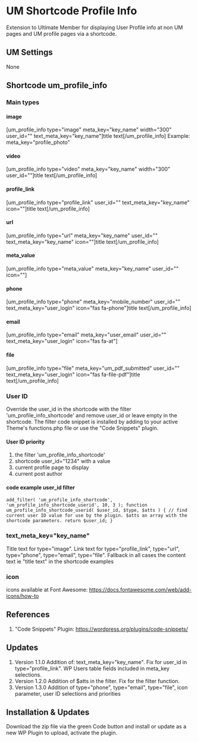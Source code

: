 # UM Shortcode Profile Info
Extension to Ultimate Member for displaying User Profile info at non UM pages and UM profile pages via a shortcode.
## UM Settings
None
## Shortcode um_profile_info
### Main types
#### image
[um_profile_info type="image" meta_key="key_name" width="300" user_id="" text_meta_key="key_name"]title text[/um_profile_info]  Example: meta_key="profile_photo"
#### video
[um_profile_info type="video" meta_key="key_name" width="300" user_id=""]title text[/um_profile_info]
#### profile_link
[um_profile_info type="profile_link" user_id="" text_meta_key="key_name" icon=""]title text[/um_profile_info]
#### url
[um_profile_info type="url" meta_key="key_name" user_id="" text_meta_key="key_name" icon=""]title text[/um_profile_info]
#### meta_value
[um_profile_info type="meta_value" meta_key="key_name" user_id="" icon=""]
#### phone
[um_profile_info type="phone" meta_key="mobile_number" user_id="" text_meta_key="user_login" icon="fas fa-phone"]title text[/um_profile_info]
#### email
[um_profile_info type="email" meta_key="user_email" user_id="" text_meta_key="user_login" icon="fas fa-at"]
#### file
[um_profile_info type="file" meta_key="um_pdf_submitted" user_id="" text_meta_key="user_login" icon="fas fa-file-pdf"]title text[/um_profile_info]

### User ID
Override the user_id in the shortcode with the filter 'um_profile_info_shortcode' and remove user_id or leave empty in the shortcode. The filter code snippet is installed by adding to your active Theme's functions.php file or use the "Code Snippets" plugin.
#### User ID priority
1. the filter 'um_profile_info_shortcode'
2. shortcode user_id="1234" with a value
3. current profile page to display
4. current post author
#### code example user_id filter
<code>add_filter( 'um_profile_info_shortcode', 'um_profile_info_shortcode_userid', 10, 3 );
function um_profile_info_shortcode_userid( $user_id, $type, $atts ) {
    // find current user ID value for use by the plugin. $atts an array with the shortcode parameters.
    return $user_id;
}</code>
###  text_meta_key="key_name"
Title text for type="image". Link text for  type="profile_link", type="url", type="phone", type="email", type="file". Fallback in all cases the content text ie "title text" in the shortcode examples
### icon
icons available at Font Awesome: https://docs.fontawesome.com/web/add-icons/how-to

## References
1. "Code Snippets" Plugin: https://wordpress.org/plugins/code-snippets/

## Updates
1. Version 1.1.0 Addition of: text_meta_key="key_name". Fix for user_id in type="profile_link". WP Users table fields included in meta_key selections.
2. Version 1.2.0 Addition of $atts in the filter. Fix for the filter function.
3. Version 1.3.0 Addition of type="phone", type="email", type="file", icon parameter, user ID selections and priorities

## Installation & Updates
Download the zip file via the green Code button and install or update as a new WP Plugin to upload, activate the plugin.
